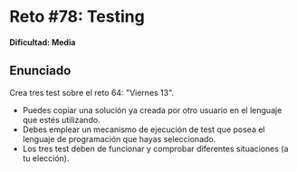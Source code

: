 # Reto #78: Testing

#### Dificultad: Media

## Enunciado

Crea tres test sobre el reto 64: "Viernes 13".

- Puedes copiar una solución ya creada por otro usuario en el lenguaje que estés utilizando.
- Debes emplear un mecanismo de ejecución de test que posea el lenguaje de programación que hayas seleccionado.
- Los tres test deben de funcionar y comprobar diferentes situaciones (a tu elección).
